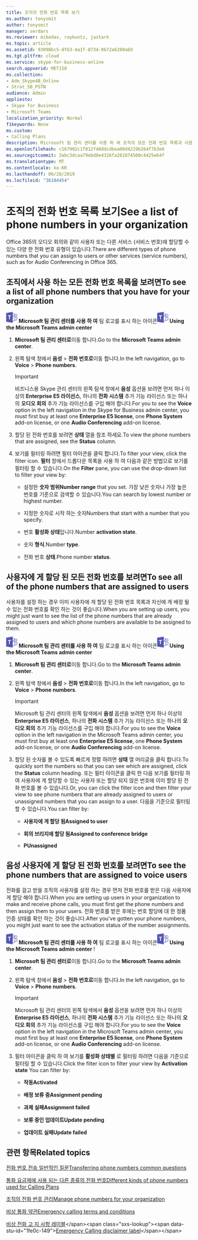 ```yaml
---
title: 조직의 전화 번호 목록 보기
ms.author: tonysmit
author: tonysmit
manager: serdars
ms.reviewer: mikedav, roykuntz, jastark
ms.topic: article
ms.assetid: 93098bc5-df63-4a1f-8734-0b72a6280a69
ms.tgt.pltfrm: cloud
ms.service: skype-for-business-online
search.appverid: MET150
ms.collection:
- Adm_Skype4B_Online
- Strat_SB_PSTN
audience: Admin
appliesto:
- Skype for Business
- Microsoft Teams
localization_priority: Normal
f1keywords: None
ms.custom:
- Calling Plans
description: Microsoft 팀 관리 센터를 사용 하 여 조직의 모든 전화 번호 목록과 사용자에 게 할당 되거나 지정 되지 않은 모든 번호를 확인 하는 방법에 대해 알아봅니다.
ms.openlocfilehash: c167902c1f012f48ddcdbea00d4219b264f7b3e6
ms.sourcegitcommit: 3abc3dcaa79ebd8e4326fa282874500c4425e64f
ms.translationtype: MT
ms.contentlocale: ko-KR
ms.lasthandoff: 06/28/2019
ms.locfileid: "36184454"
---
```

# <a name="see-a-list-of-phone-numbers-in-your-organization"></a><span data-ttu-id="1fe0c-103">조직의 전화 번호 목록 보기</span><span class="sxs-lookup"><span data-stu-id="1fe0c-103">See a list of phone numbers in your organization</span></span>

<span data-ttu-id="1fe0c-104">Office 365의 오디오 회의와 같이 사용자 또는 다른 서비스 (서비스 번호)에 할당할 수 있는 다양 한 전화 번호 유형이 있습니다.</span><span class="sxs-lookup"><span data-stu-id="1fe0c-104">There are different types of phone numbers that you can assign to users or other services (service numbers), such as for Audio Conferencing in Office 365.</span></span>
  
## <a name="to-see-a-list-of-all-phone-numbers-that-you-have-for-your-organization"></a><span data-ttu-id="1fe0c-105">조직에서 사용 하는 모든 전화 번호 목록을 보려면</span><span class="sxs-lookup"><span data-stu-id="1fe0c-105">To see a list of all phone numbers that you have for your organization</span></span>

<span data-ttu-id="1fe0c-106">![](media/teams-logo-30x30.png) **Microsoft 팀 관리 센터를 사용 하 여** 팀 로고를 표시 하는 아이콘</span><span class="sxs-lookup"><span data-stu-id="1fe0c-106">![An icon showing the Teams logo](media/teams-logo-30x30.png) **Using the Microsoft Teams admin center**</span></span>

1. <span data-ttu-id="1fe0c-107">**Microsoft 팀 관리 센터로**이동 합니다.</span><span class="sxs-lookup"><span data-stu-id="1fe0c-107">Go to the **Microsoft Teams admin center**.</span></span>

2. <span data-ttu-id="1fe0c-108">왼쪽 탐색 창에서 **음성** > **전화 번호로**이동 합니다.</span><span class="sxs-lookup"><span data-stu-id="1fe0c-108">In the left navigation, go to **Voice** > **Phone numbers**.</span></span>

    > [!IMPORTANT]
    > <span data-ttu-id="1fe0c-109">비즈니스용 Skype 관리 센터의 왼쪽 탐색 창에서 **음성** 옵션을 보려면 먼저 하나 이상의 **Enterprise E5 라이선스**, 하나의 **전화 시스템** 추가 기능 라이선스 또는 하나의 **오디오 회의** 추가 기능 라이선스를 구입 해야 합니다.</span><span class="sxs-lookup"><span data-stu-id="1fe0c-109">For you to see the **Voice** option in the left navigation in the Skype for Business admin center, you must first buy at least one **Enterprise E5 license**, one **Phone System** add-on license, or one **Audio Conferencing** add-on license.</span></span>

3. <span data-ttu-id="1fe0c-110">할당 된 전화 번호를 보려면 **상태** 열을 참조 하세요.</span><span class="sxs-lookup"><span data-stu-id="1fe0c-110">To view the phone numbers that are assigned, see the **Status** column.</span></span>

4. <span data-ttu-id="1fe0c-111">보기를 필터링 하려면 필터 아이콘을 클릭 합니다.</span><span class="sxs-lookup"><span data-stu-id="1fe0c-111">To filter your view, click the filter icon.</span></span> <span data-ttu-id="1fe0c-112">**필터** 창에서 드롭다운 목록을 사용 하 여 다음과 같은 방법으로 보기를 필터링 할 수 있습니다.</span><span class="sxs-lookup"><span data-stu-id="1fe0c-112">On the **Filter** pane, you can use the drop-down list to filter your view by:</span></span>

   - <span data-ttu-id="1fe0c-113">설정한 **숫자 범위**</span><span class="sxs-lookup"><span data-stu-id="1fe0c-113">**Number range** that you set.</span></span> <span data-ttu-id="1fe0c-114">가장 낮은 숫자나 가장 높은 번호를 기준으로 검색할 수 있습니다.</span><span class="sxs-lookup"><span data-stu-id="1fe0c-114">You can search by lowest number or highest number.</span></span>

   - <span data-ttu-id="1fe0c-115">지정한 숫자로 시작 하는 숫자</span><span class="sxs-lookup"><span data-stu-id="1fe0c-115">Numbers that start with a number that you specify.</span></span>

   - <span data-ttu-id="1fe0c-116">번호 **활성화 상태**입니다.</span><span class="sxs-lookup"><span data-stu-id="1fe0c-116">Number **activation state**.</span></span>

   - <span data-ttu-id="1fe0c-117">숫자 **형식**.</span><span class="sxs-lookup"><span data-stu-id="1fe0c-117">Number **type**.</span></span>

   - <span data-ttu-id="1fe0c-118">전화 번호 **상태**.</span><span class="sxs-lookup"><span data-stu-id="1fe0c-118">Phone number **status**.</span></span>

## <a name="to-see-all-of-the-phone-numbers-that-are-assigned-to-users"></a><span data-ttu-id="1fe0c-119">사용자에 게 할당 된 모든 전화 번호를 보려면</span><span class="sxs-lookup"><span data-stu-id="1fe0c-119">To see all of the phone numbers that are assigned to users</span></span>

<span data-ttu-id="1fe0c-120">사용자를 설정 하는 경우 이미 사용자에 게 할당 된 전화 번호 목록과 자신에 게 배정 될 수 있는 전화 번호를 확인 하는 것이 좋습니다.</span><span class="sxs-lookup"><span data-stu-id="1fe0c-120">When you are setting up users, you might just want to see the list of the phone numbers that are already assigned to users and which phone numbers are available to be assigned to them.</span></span>
  
<span data-ttu-id="1fe0c-121">![](media/teams-logo-30x30.png) **Microsoft 팀 관리 센터를 사용 하 여** 팀 로고를 표시 하는 아이콘</span><span class="sxs-lookup"><span data-stu-id="1fe0c-121">![An icon showing the Teams logo](media/teams-logo-30x30.png) **Using the Microsoft Teams admin center**</span></span>

1. <span data-ttu-id="1fe0c-122">**Microsoft 팀 관리 센터로**이동 합니다.</span><span class="sxs-lookup"><span data-stu-id="1fe0c-122">Go to the **Microsoft Teams admin center**.</span></span>

2. <span data-ttu-id="1fe0c-123">왼쪽 탐색 창에서 **음성** > **전화 번호로**이동 합니다.</span><span class="sxs-lookup"><span data-stu-id="1fe0c-123">In the left navigation, go to **Voice** > **Phone numbers**.</span></span>

    > [!IMPORTANT]
    > <span data-ttu-id="1fe0c-124">Microsoft 팀 관리 센터의 왼쪽 탐색에서 **음성** 옵션을 보려면 먼저 하나 이상의 **Enterprise E5 라이선스**, 하나의 **전화 시스템** 추가 기능 라이선스 또는 하나의 **오디오 회의** 추가 기능 라이선스를 구입 해야 합니다.</span><span class="sxs-lookup"><span data-stu-id="1fe0c-124">For you to see the **Voice** option in the left navigation in the Microsoft Teams admin center, you must first buy at least one **Enterprise E5 license**, one **Phone System** add-on license, or one **Audio Conferencing** add-on license.</span></span>

3. <span data-ttu-id="1fe0c-125">할당 된 숫자를 볼 수 있도록 빠르게 정렬 하려면 **상태** 열 머리글을 클릭 합니다.</span><span class="sxs-lookup"><span data-stu-id="1fe0c-125">To quickly sort the numbers so that you can see which are assigned, click the **Status** column heading.</span></span> <span data-ttu-id="1fe0c-126">또는 필터 아이콘을 클릭 한 다음 보기를 필터링 하 여 사용자에 게 할당할 수 있는 사용자 또는 할당 되지 않은 번호에 이미 할당 된 전화 번호를 볼 수 있습니다.</span><span class="sxs-lookup"><span data-stu-id="1fe0c-126">Or, you can click the filter icon and then filter your view to see phone numbers that are already assigned to users or unassigned numbers that you can assign to a user.</span></span> <span data-ttu-id="1fe0c-127">다음을 기준으로 필터링 할 수 있습니다.</span><span class="sxs-lookup"><span data-stu-id="1fe0c-127">You can filter by:</span></span>

   - <span data-ttu-id="1fe0c-128">**사용자에 게 할당 됨**</span><span class="sxs-lookup"><span data-stu-id="1fe0c-128">**Assigned to user**</span></span>

   - <span data-ttu-id="1fe0c-129">**회의 브리지에 할당 됨**</span><span class="sxs-lookup"><span data-stu-id="1fe0c-129">**Assigned to conference bridge**</span></span> 

   - <span data-ttu-id="1fe0c-130">**P**</span><span class="sxs-lookup"><span data-stu-id="1fe0c-130">**Unassigned**</span></span>

## <a name="to-see-the-phone-numbers-that-are-assigned-to-voice-users"></a><span data-ttu-id="1fe0c-131">음성 사용자에 게 할당 된 전화 번호를 보려면</span><span class="sxs-lookup"><span data-stu-id="1fe0c-131">To see the phone numbers that are assigned to voice users</span></span>

<span data-ttu-id="1fe0c-132">전화를 걸고 받을 조직의 사용자를 설정 하는 경우 먼저 전화 번호를 받은 다음 사용자에 게 할당 해야 합니다.</span><span class="sxs-lookup"><span data-stu-id="1fe0c-132">When you are setting up users in your organization to make and receive phone calls, you must first get the phone numbers and then assign them to your users.</span></span> <span data-ttu-id="1fe0c-133">전화 번호를 받은 후에는 번호 할당에 대 한 정품 인증 상태를 확인 하는 것이 좋습니다.</span><span class="sxs-lookup"><span data-stu-id="1fe0c-133">After you've gotten your phone numbers, you might just want to see the activation status of the number assignments.</span></span>

<span data-ttu-id="1fe0c-134">![](media/teams-logo-30x30.png) **Microsoft 팀 관리 센터를 사용 하 여** 팀 로고를 표시 하는 아이콘</span><span class="sxs-lookup"><span data-stu-id="1fe0c-134">![An icon showing the Teams logo](media/teams-logo-30x30.png) **Using the Microsoft Teams admin center** !</span></span>
  
1. <span data-ttu-id="1fe0c-135">**Microsoft 팀 관리 센터로**이동 합니다.</span><span class="sxs-lookup"><span data-stu-id="1fe0c-135">Go to the **Microsoft Teams admin center**.</span></span>

2. <span data-ttu-id="1fe0c-136">왼쪽 탐색 창에서 **음성** > **전화 번호로**이동 합니다.</span><span class="sxs-lookup"><span data-stu-id="1fe0c-136">In the left navigation, go to **Voice** > **Phone numbers**.</span></span>

    > [!IMPORTANT]
    > <span data-ttu-id="1fe0c-137">Microsoft 팀 관리 센터의 왼쪽 탐색에서 **음성** 옵션을 보려면 먼저 하나 이상의 **Enterprise E5 라이선스**, 하나의 **전화 시스템** 추가 기능 라이선스 또는 하나의 **오디오 회의** 추가 기능 라이선스를 구입 해야 합니다.</span><span class="sxs-lookup"><span data-stu-id="1fe0c-137">For you to see the **Voice** option in the left navigation in the Microsoft Teams admin center, you must first buy at least one **Enterprise E5 license**, one **Phone System** add-on license, or one **Audio Conferencing** add-on license.</span></span>

3. <span data-ttu-id="1fe0c-138">필터 아이콘을 클릭 하 여 보기를 **활성화 상태별** 로 필터링 하려면 다음을 기준으로 필터링 할 수 있습니다.</span><span class="sxs-lookup"><span data-stu-id="1fe0c-138">Click the filter icon to filter your view by **Activation state** You can filter by:</span></span>

   - <span data-ttu-id="1fe0c-139">**작동**</span><span class="sxs-lookup"><span data-stu-id="1fe0c-139">**Activated**</span></span>

   - <span data-ttu-id="1fe0c-140">**배정 보류 중**</span><span class="sxs-lookup"><span data-stu-id="1fe0c-140">**Assignment pending**</span></span>

   - <span data-ttu-id="1fe0c-141">**과제 실패**</span><span class="sxs-lookup"><span data-stu-id="1fe0c-141">**Assignment failed**</span></span>

   - <span data-ttu-id="1fe0c-142">**보류 중인 업데이트**</span><span class="sxs-lookup"><span data-stu-id="1fe0c-142">**Update pending**</span></span>

   - <span data-ttu-id="1fe0c-143">**업데이트 실패**</span><span class="sxs-lookup"><span data-stu-id="1fe0c-143">**Update failed**</span></span>

## <a name="related-topics"></a><span data-ttu-id="1fe0c-144">관련 항목</span><span class="sxs-lookup"><span data-stu-id="1fe0c-144">Related topics</span></span>
[<span data-ttu-id="1fe0c-145">전화 번호 전송 일반적인 질문</span><span class="sxs-lookup"><span data-stu-id="1fe0c-145">Transferring phone numbers common questions</span></span>](/microsoftteams/transferring-phone-numbers-common-questions)

[<span data-ttu-id="1fe0c-146">통화 요금제에 사용 되는 다른 종류의 전화 번호</span><span class="sxs-lookup"><span data-stu-id="1fe0c-146">Different kinds of phone numbers used for Calling Plans</span></span>](/microsoftteams/different-kinds-of-phone-numbers-used-for-calling-plans)

[<span data-ttu-id="1fe0c-147">조직의 전화 번호 관리</span><span class="sxs-lookup"><span data-stu-id="1fe0c-147">Manage phone numbers for your organization</span></span>](/microsoftteams/manage-phone-numbers-for-your-organization)

[<span data-ttu-id="1fe0c-148">비상 통화 약관</span><span class="sxs-lookup"><span data-stu-id="1fe0c-148">Emergency calling terms and conditions</span></span>](/microsoftteams/emergency-calling-terms-and-conditions)

<span data-ttu-id="1fe0c-149">[비상 전화 고 지 사항 레이블](https://github.com/MicrosoftDocs/OfficeDocs-SkypeForBusiness/blob/live/Teams/downloads/emergency-calling/emergency-calling-label-(en-us)-(v.1.0).zip?raw=true)</span><span class="sxs-lookup"><span data-stu-id="1fe0c-149">[Emergency Calling disclaimer label](https://github.com/MicrosoftDocs/OfficeDocs-SkypeForBusiness/blob/live/Teams/downloads/emergency-calling/emergency-calling-label-(en-us)-(v.1.0).zip?raw=true)</span></span>
  
 

